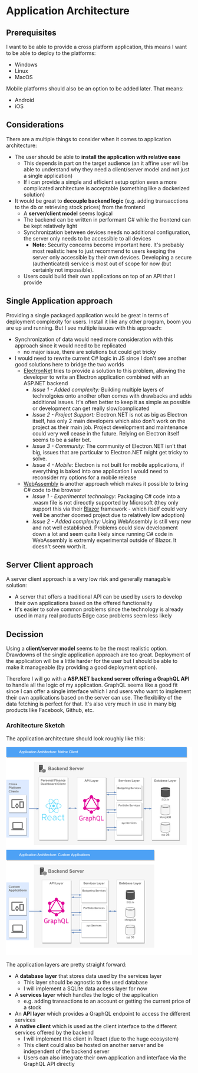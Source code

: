 # Application Architecture

## Prerequisites

I want to be able to provide a cross platform application, this means I want to be able to deploy to the platforms:

- Windows
- Linux
- MacOS

Mobile platforms should also be an option to be added later. That means:

- Android
- iOS

## Considerations

There are a multiple things to consider when it comes to application architecture:

- The user should be able to **install the application with relative ease**
  - This depends in part on the target audience (an it affine user will be able to understand why they need a client/server model and not just a single application)
  - If i can provide a simple and efficient setup option even a more complicated architecture is acceptable (something like a dockerized solution)
- It would be great to **decouple backend logic** (e.g. adding transacctions to the db or retrieving stock prices) from the frontend
  - A **server/client model** seems logical
  - The backend can be written in performant C# while the frontend can be kept relatively light
  - Synchronization between devices needs no additional configuration, the server only needs to be accessible to all devices
    - **Note:** Security concerns become important here. It's probably most realistic here to just recommend to users keeping the server only accessible by their own devices. Developing a secure (authenticated) service is most out of scope for now (but certainly not impossible).
  - Users could build their own applications on top of an API that I provide

## Single Application approach

Providing a single packaged application would be great in terms of deployment complexity for users. Install it like any other program, boom you are up and running. But I see multiple issues with this approach:

- Synchronization of data would need more consideration with this approach since it would need to be replicated
  - no major issue, there are solutions but could get tricky
- I would need to rewrite current C# logic in JS since I don't see another good solutions here to bridge the two worlds
  - [ElectronNet](https://github.com/ElectronNET/Electron.NET) tries to provide a solution to this problem, allowing the developer to write an Electron application combined with an ASP.NET backend
    - _Issue 1 - Added complexity:_ Building multiple layers of technolgoies onto another often comes with drawbacks and adds additional issues. It's often better to keep it as simple as possible or development can get really slow/complicated
    - _Issue 2 - Project Support:_ Electron.NET is not as big as Electron itself, has only 2 main developers which also don't work on the project as their main job. Project development and maintenance could very well cease in the future. Relying on Electron itself seems to be a safer bet.
    - _Issue 3 - Community:_ The community of Electron.NET isn't that big, issues that are particular to Electron.NET might get tricky to solve.
    - _Issue 4 - Mobile_: Electron is not built for mobile applications, if everything is baked into one application I would need to reconsider my options for a mobile release
  - [WebAssembly](https://github.com/unoplatform/Uno.Wasm.Bootstrap) is another approach which makes it possible to bring C# code to the browser
    - _Issue 1 - Experimental technology:_ Packaging C# code into a .wasm file is not direcctly supported by Microsoft (they only support this via their [Blazor](https://dotnet.microsoft.com/en-us/apps/aspnet/web-apps/blazor) framework - which itself could very well be another doomed project due to relatively low adoption)
    - _Issue 2 - Added complexity:_ Using WebAssembly is still very new and not well established. Problems could slow development down a lot and seem quite likely since running C# code in WebAssembly is extremly experimental outside of Blazor. It doesn't seem worth it.

## Server Client approach

A server client approach is a very low risk and generally managable solution:

- A server that offers a traditional API can be used by users to develop their own applications based on the offered functionality
- It's easier to solve common problems since the technology is already used in many real products
  Edge case problems seem less likely

## Decission

Using a **client/server model** seems to be the most realistic option. Drawdowns of the single application approach are too great. Deployment of the application will be a little harder for the user but I should be able to make it manageable (by providing a good deployment option).

Therefore I will go with a **ASP.NET backend server offering a GraphQL API** to handle all the logic of my application. GraphQL seems like a good fit since I can offer a single interface which I and users who want to implement their own applications based on the server can use. The flexibility of the data fetching is perfect for that. It's also very much in use in many big products like Facebook, Github, etc.

### Architecture Sketch

The application architecture should look roughly like this:

![ApplicationArchitecture](/img/docs/development/application_overview.png)

The application layers are pretty straight forward:

- A **database layer** that stores data used by the services layer
  - This layer should be agnostic to the used database
  - I will implement a SQLite data access layer for now
- A **services layer** which handles the logic of the application
  - e.g. adding transactions to an account or getting the current price of a stock
- An **API layer** which provides a GraphQL endpoint to access the different services
- A **native client** which is used as the client interface to the different services offered by the backend
  - I will implement this client in React (due to the huge ecosystem)
  - This client could also be hosted on another server and be independent of the backend server
  - Users can also integrate their own application and interface via the GraphQL API directly
